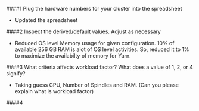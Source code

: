 ####1 Plug the hardware numbers for your cluster into the spreadsheet
* Updated the spreadsheet

####2 Inspect the derived/default values. Adjust as necessary
* Reduced OS level Memory usage for given configuration. 10% of available 256 GB RAM is alot of OS level activities. So, reduced it to 1% to maximize the availabilty of memory for Yarn.

####3 What criteria affects workload factor? What does a value of 1, 2, or 4 signify?
* Taking guess CPU, Number of Spindles and RAM. (Can you please explain what is workload factor)

####4 